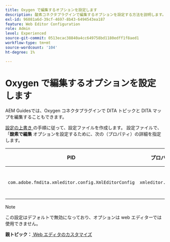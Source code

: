 ```yaml
---
title: Oxygen で編集するオプションを設定します
description: 酸素コネクタプラグインで編集するオプションを設定する方法を説明します。
exl-id: 96081a6d-39cf-4697-8b43-6494543ea187
feature: Web Editor Configuration
role: Admin
level: Experienced
source-git-commit: 0513ecac38840a4cc649758bd1180edff1f8aed1
workflow-type: tm+mt
source-wordcount: '104'
ht-degree: 1%

---
```


# Oxygen で編集するオプションを設定します

AEM Guidesでは、Oxygen コネクタプラグインで DITA トピックと DITA マップを編集することもできます。

[ 設定の上書き ](download-install-additional-config-override.md#) の手順に従って、設定ファイルを作成します。 設定ファイルで、「**酸素で編集** オプションを設定するために、次の（プロパティ）の詳細を指定します。



| PID | プロパティキー | プロパティの値 |
|---|------------|--------------|
| `com.adobe.fmdita.xmleditor.config.XmlEditorConfig` | `xmleditor.editinoxygen` | ブール \（true/false\） **デフォルト値**:false |

>[!NOTE]
>
> この設定はデフォルトで無効になっており、オプションは web エディターでは使用できません。

**親トピック：**&#x200B;[ Web エディタのカスタマイズ ](conf-web-editor.md)
